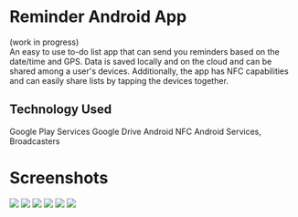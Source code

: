 # Reminder Android App
(work in progress)<br/>
An easy to use to-do list app that can send you reminders based on the date/time and GPS.
Data is saved locally and on the cloud and can be shared among a user's devices. Additionally, the app has NFC capabilities and can easily share lists by tapping the devices together.

## Technology Used
Google Play Services
Google Drive
Android NFC
Android Services, Broadcasters

# Screenshots
<img src="https://raw.githubusercontent.com/programmingnat/Android_ToDo_List_App/master/Screenshot_20160601-140231.png"/>
<img src="https://raw.githubusercontent.com/programmingnat/Android_ToDo_List_App/master/Screenshot_20160601-140352.png"/>
<img src="https://raw.githubusercontent.com/programmingnat/Android_ToDo_List_App/master/Screenshot_20160601-140400.png"/>
<img src= "https://raw.githubusercontent.com/programmingnat/Android_ToDo_List_App/master/Screenshot_20160601-140408.png"/>
<img src="https://raw.githubusercontent.com/programmingnat/Android_ToDo_List_App/master/Screenshot_20160601-140639.png"/>
<img src="https://raw.githubusercontent.com/programmingnat/Android_ToDo_List_App/master/Screenshot_20160601-142054.png"/>
